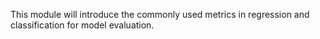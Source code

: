 This module will introduce the commonly used metrics in regression and classification for model evaluation.
